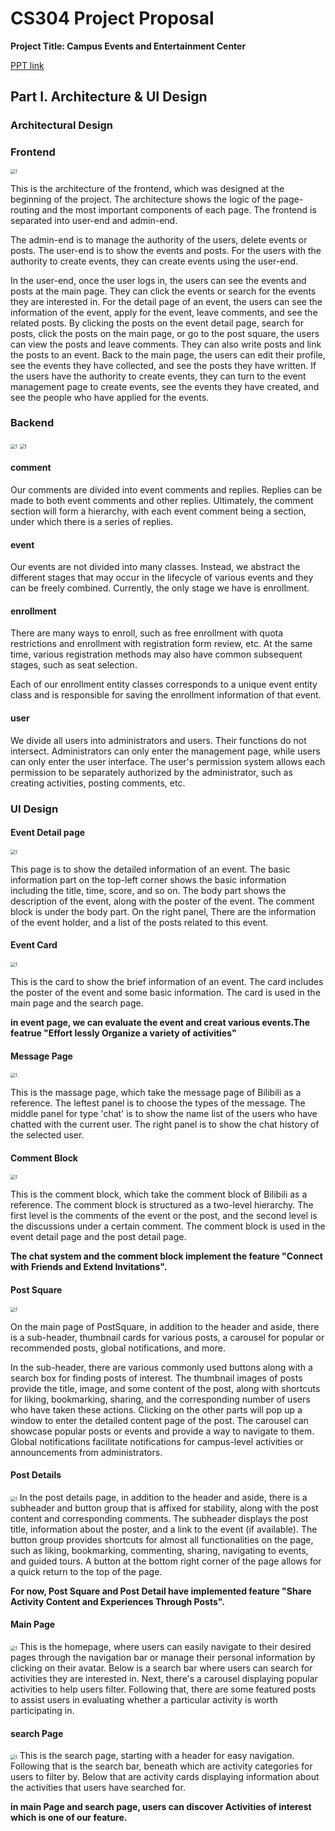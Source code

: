 # CS304 Project Proposal

**Project Title: Campus Events and Entertainment Center**

[PPT link](https://www.canva.cn/design/DAGCYtnNrFM/GuQyQc4o-4rSKQwtrB3zlA/view?utm_content=DAGCYtnNrFM&utm_campaign=designshare&utm_medium=link&utm_source=editor)

## Part I. Architecture & UI Design

### Architectural Design

### Frontend

<img src="imgs/frontend.png" alt="1" style="zoom:50%;" />

This is the architecture of the frontend, which was designed at the beginning of the project. The architecture shows the logic of the page-routing and the most important components of each page. The frontend is separated into user-end and admin-end. 

The admin-end is to manage the authority of the users, delete events or posts. The user-end is to show the events and posts. For the users with the authority to create events, they can create events using the user-end. 

In the user-end, once the user logs in, the users can see the events and posts at the main page. They can click the events or search for the events they are interested in. For the detail page of an event, the users can see the information of the event, apply for the event, leave comments, and see the related posts. By clicking the posts on the event detail page, search for posts, click the posts on the main page, or go to the post square, the users can view the posts and leave comments. They can also write posts and link the posts to an event. Back to the main page, the users can edit their profile, see the events they have collected, and see the posts they have written. If the users have the authority to create events, they can turn to the event management page to create events, see the events they have created, and see the people who have applied for the events.

### Backend
<img src="imgs/backend1.png" alt="1" style="zoom:50%;" />
<img src="imgs/backend2.png" alt="1" style="zoom:50%;" />

#### comment

Our comments are divided into event comments and replies. Replies can be made to both event comments and other replies. Ultimately, the comment section will form a hierarchy, with each event comment being a section, under which there is a series of replies.

#### event

Our events are not divided into many classes. Instead, we abstract the different stages that may occur in the lifecycle of various events and they can be freely combined. Currently, the only stage we have is enrollment.

#### enrollment

There are many ways to enroll, such as free enrollment with quota restrictions and enrollment with registration form review, etc. At the same time, various registration methods may also have common subsequent stages, such as seat selection.

Each of our enrollment entity classes corresponds to a unique event entity class and is responsible for saving the enrollment information of that event.

#### user

We divide all users into administrators and users. Their functions do not intersect. Administrators can only enter the management page, while users can only enter the user interface. The user's permission system allows each permission to be separately authorized by the administrator, such as creating activities, posting comments, etc.




### UI Design

#### Event Detail page
<img src="imgs/ids/12111519/event_detail.png" alt="1" style="zoom:50%;" />

This page is to show the detailed information of an event. The basic information part on the top-left corner shows the basic information including the title, time, score, and so on. The body part shows the description of the event, along with the poster of the event. The comment block is under the body part. On the right panel, There are the information of the event holder, and a list of the posts related to this event.

#### Event Card
<img src="imgs/ids/12111519/small_event_card.png" alt="1" style="zoom:50%;" />

This is the card to show the brief information of an event. The card includes the poster of the event and some basic information. The card is used in the main page and the search page.

**in event page, we can evaluate the event and creat various events.The featrue "Effort lessly Organize a variety of activities"**



#### Message Page
<img src="imgs/ids/12111519/message.png" alt="1" style="zoom:50%;" />

This is the massage page, which take the message page of Bilibili as a reference. The leftest panel is to choose the types of the message. The middle panel for type 'chat' is to show the name list of the users who have chatted with the current user. The right panel is to show the chat history of the selected user.

#### Comment Block
<img src="imgs/ids/12111519/comment.png" alt="1" style="zoom:50%;" />

This is the comment block, which take the comment block of Bilibili as a reference. The comment block is structured as a two-level hierarchy. The first level is the comments of the event or the post, and the second level is the discussions under a certain comment. The comment block is used in the event detail page and the post detail page.

**The chat system and the comment block implement the feature "Connect with Friends and Extend Invitations".**

#### Post Square
<img src="imgs/ids/12112813/PostSquare.png" alt="1" style="zoom:50%;" />

On the main page of PostSquare, in addition to the header and aside, there is a sub-header, thumbnail cards for various posts, a carousel for popular or recommended posts, global notifications, and more.

In the sub-header, there are various commonly used buttons along with a search box for finding posts of interest. The thumbnail images of posts provide the title, image, and some content of the post, along with shortcuts for liking, bookmarking, sharing, and the corresponding number of users who have taken these actions. Clicking on the other parts will pop up a window to enter the detailed content page of the post. The carousel can showcase popular posts or events and provide a way to navigate to them. Global notifications facilitate notifications for campus-level activities or announcements from administrators.


#### Post Details
<img src="imgs/ids/12112813/PostDetails.png" alt="1" style="zoom:50%;" />
In the post details page, in addition to the header and aside, there is a subheader and button group that is affixed for stability, along with the post content and corresponding comments. The subheader displays the post title, information about the poster, and a link to the event (if available). The button group provides shortcuts for almost all functionalities on the page, such as liking, bookmarking, commenting, sharing, navigating to events, and guided tours. A button at the bottom right corner of the page allows for a quick return to the top of the page.



**For now, Post Square and Post Detail have implemented feature "Share Activity Content and Experiences Through Posts".**

#### Main Page
<img src="imgs/ids/12112710/mainPage.jpg" alt="1" style="zoom:50%;" />
This is the homepage, where users can easily navigate to their desired pages through the navigation bar or manage their personal information by clicking on their avatar. Below is a search bar where users can search for activities they are interested in. Next, there's a carousel displaying popular activities to help users filter. Following that, there are some featured posts to assist users in evaluating whether a particular activity is worth participating in.

#### search Page
<img src="imgs/ids/12112710/searchPage.png" alt="1" style="zoom:50%;" />
This is the search page, starting with a header for easy navigation. Following that is the search bar, beneath which are activity categories for users to filter by. Below that are activity cards displaying information about the activities that users have searched for.

**in main Page and search page, users can discover Activities of interest which is one of our feature.**

